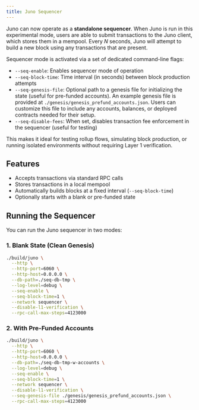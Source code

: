 ```yaml
---
title: Juno Sequencer
---
```

Juno can now operate as a **standalone sequencer**. When Juno is run in this experimental mode, users are able to submit transactions to the Juno client, which stores them in a mempool. Every _N_ seconds, Juno will attempt to build a new block using any transactions that are present.

Sequencer mode is activated via a set of dedicated command-line flags:

- `--seq-enable`: Enables sequencer mode of operation  
- `--seq-block-time`: Time interval (in seconds) between block production attempts  
- `--seq-genesis-file`: Optional path to a genesis file for initializing the state (useful for pre-funded accounts). An example genesis file is provided at `./genesis/genesis_prefund_accounts.json`. Users can customize this file to include any accounts, balances, or deployed contracts needed for their setup.
- `--seq-disable-fees`: When set, disables transaction fee enforcement in the sequencer (useful for testing)

This makes it ideal for testing rollup flows, simulating block production, or running isolated environments without requiring Layer 1 verification.

## Features

- Accepts transactions via standard RPC calls  
- Stores transactions in a local mempool  
- Automatically builds blocks at a fixed interval (`--seq-block-time`)  
- Optionally starts with a blank or pre-funded state  

## Running the Sequencer

You can run the Juno sequencer in two modes:

### 1. Blank State (Clean Genesis)

```bash
./build/juno \
  --http \
  --http-port=6060 \
  --http-host=0.0.0.0 \
  --db-path=./seq-db-tmp \
  --log-level=debug \
  --seq-enable \
  --seq-block-time=1 \
  --network sequencer \
  --disable-l1-verification \
  --rpc-call-max-steps=4123000
```

### 2. With Pre-Funded Accounts
```bash
./build/juno \
  --http \
  --http-port=6060 \
  --http-host=0.0.0.0 \
  --db-path=./seq-db-tmp-w-accounts \
  --log-level=debug \
  --seq-enable \
  --seq-block-time=1 \
  --network sequencer \
  --disable-l1-verification \
  --seq-genesis-file ./genesis/genesis_prefund_accounts.json \
  --rpc-call-max-steps=4123000
```